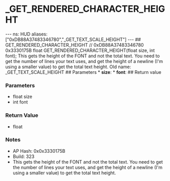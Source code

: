 # _GET_RENDERED_CHARACTER_HEIGHT

--- ns: HUD aliases: ["0xDB88A37483346780","_GET_TEXT_SCALE_HEIGHT"] --- ## GET_RENDERED_CHARACTER_HEIGHT  // 0xDB88A37483346780 0x3330175B float GET_RENDERED_CHARACTER_HEIGHT(float size, int font);  This gets the height of the FONT and not the total text. You need to get the number of lines your text uses, and get the height of a newline (I'm using a smaller value) to get the total text height. Old name: _GET_TEXT_SCALE_HEIGHT  ## Parameters * **size**: * **font**:  ## Return value

### Parameters
* float size
* int font

### Return Value
* float

### Notes
* AP Hash: 0x0x3330175B
* Build: 323
* This gets the height of the FONT and not the total text. You need to get the number of lines your text uses, and get the height of a newline (I'm using a smaller value) to get the total text height.

